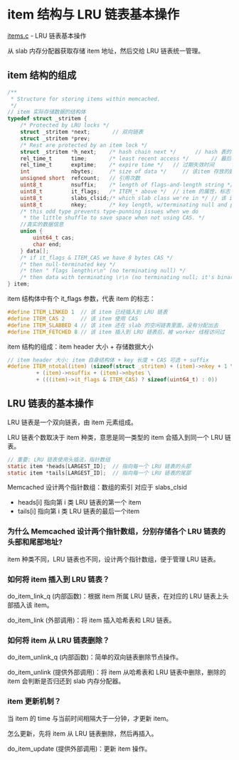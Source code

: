 # item 结构与 LRU 链表基本操作

[items.c](https://github.com/steveLauwh/Memcached/blob/master/memcached-1.5.4/items.c) - LRU 链表基本操作

从 slab 内存分配器获取存储 item 地址，然后交给 LRU 链表统一管理。

## item 结构的组成

```c
/**
 * Structure for storing items within memcached.
 */
// item 实际存储数据的结构体
typedef struct _stritem {
    /* Protected by LRU locks */
    struct _stritem *next;       // 双向链表
    struct _stritem *prev;
    /* Rest are protected by an item lock */
    struct _stritem *h_next;    /* hash chain next */      // hash 表的冲突链
    rel_time_t      time;       /* least recent access */       // 最后一次访问时间
    rel_time_t      exptime;    /* expire time */   // 过期失效时间
    int             nbytes;     /* size of data */     // 该item 存放的数据长度
    unsigned short  refcount;  	// 引用次数
    uint8_t         nsuffix;    /* length of flags-and-length string */ // 后缀长度 
    uint8_t         it_flags;   /* ITEM_* above */  // item 的属性，标志
    uint8_t         slabs_clsid;/* which slab class we're in */ // 该 item 属于那个slab class
    uint8_t         nkey;       /* key length, w/terminating null and padding */  // 键值的长度
    /* this odd type prevents type-punning issues when we do
     * the little shuffle to save space when not using CAS. */
    //真实的数据信息
    union {
        uint64_t cas;
        char end;
    } data[];   
    /* if it_flags & ITEM_CAS we have 8 bytes CAS */
    /* then null-terminated key */
    /* then " flags length\r\n" (no terminating null) */
    /* then data with terminating \r\n (no terminating null; it's binary!) */
} item;
```

item 结构体中有个 it_flags 参数，代表 item 的标志：

```c
#define ITEM_LINKED 1  // 该 item 已经插入到 LRU 链表  
#define ITEM_CAS 2     // 该 item 使用 CAS  
#define ITEM_SLABBED 4 // 该 item 还在 slab 的空闲链表里面，没有分配出去  
#define ITEM_FETCHED 8 // 该 item 插入到 LRU 链表后，被 worker 线程访问过  
```

item 结构的组成：item header 大小 + 存储数据大小

```c
// item header 大小: item 自身结构体 + key 长度 + CAS 可选 + suffix
#define ITEM_ntotal(item) (sizeof(struct _stritem) + (item)->nkey + 1 \
         + (item)->nsuffix + (item)->nbytes \
         + (((item)->it_flags & ITEM_CAS) ? sizeof(uint64_t) : 0))
```

## LRU 链表的基本操作

LRU 链表是一个双向链表，由 item 元素组成。

LRU 链表个数取决于 item 种类，意思是同一类型的 item 会插入到同一个 LRU 链表。

```c
// 重要: LRU 链表使用头插法，指针数组
static item *heads[LARGEST_ID];  // 指向每一个 LRU 链表的头部
static item *tails[LARGEST_ID];  // 指向每一个 LRU 链表的尾部
```

Memcached 设计两个指针数组：数组的索引 对应于 slabs_clsid

* heads[i] 指向第 i 类 LRU 链表的第一个 item
* tails[i] 指向第 i 类 LRU 链表的最后一个item

### 为什么 Memcached 设计两个指针数组，分别存储各个 LRU 链表的头部和尾部地址?

item 种类不同，LRU 链表也不同，设计两个指针数组，便于管理 LRU 链表。

### 如何将 item 插入到 LRU 链表？

do_item_link_q (内部函数)：根据 item 所属 LRU 链表，在对应的 LRU 链表上头部插入该 item。

do_item_link (外部调用)：将 item 插入哈希表和 LRU 链表。

### 如何将 item 从 LRU 链表删除？

do_item_unlink_q (内部函数)：简单的双向链表删除节点操作。

do_item_unlink (提供外部调用)：将 item 从哈希表和 LRU 链表中删除，删除的 item 会判断是否归还到 slab 内存分配器。

### item 更新机制？

当 item 的 time 与当前时间相隔大于一分钟，才更新 item。

怎么更新，先将 item 从 LRU 链表删除，然后再插入。

do_item_update (提供外部调用)：更新 item 操作。
